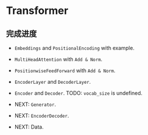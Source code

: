 # Transformer

## 完成进度

* `Embeddings` and `PositionalEncoding` with example.

* `MultiHeadAttention` with `Add & Norm`.

* `PositionwiseFeedForward` with `Add & Norm`.

* `EncoderLayer` and `DecoderLayer`.

* `Encoder` and `Decoder`. TODO: `vocab_size` is undefined.

* NEXT: `Generator`.

* NEXT: `EncoderDecoder`.

* NEXT: Data.